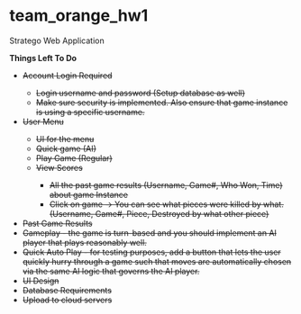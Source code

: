 # team_orange_hw1
Stratego Web Application

**Things Left To Do**


* <del> Account Login Required 
  * <del> Login username and password (Setup database as well)
  * <del> Make sure security is implemented. Also ensure that game instance is using a specific username.
* <del> User Menu
  * <del> UI for the menu
  * <del>Quick game (AI)
  * <del> Play Game (Regular)
  * <del> View Scores
    * <del> All the past game results (Username, Game#, Who Won, Time) about game Instance
    * <del> Click on game -> You can see what pieces were killed by what.(Username, Game#, Piece, Destroyed by what other piece)
* <del> Past Game Results
* <del> Gameplay - the game is turn-based and you should implement an AI player that plays reasonably well.
* <del> Quick Auto Play - for testing purposes, add a button that lets the user quickly hurry through a game such that moves are automatically chosen via the same AI logic that governs the AI player.
* <del> UI Design 
* <del> Database Requirements 
* <del> Upload to cloud servers
